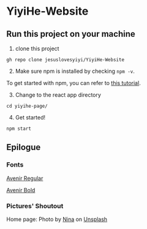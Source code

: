 # YiyiHe-Website

## Run this project on your machine

1. clone this project

```
gh repo clone jesuslovesyiyi/YiyiHe-Website
```

2. Make sure npm is installed by checking `npm -v`. 

To get started with  npm, you can refer to [this tutorial](https://www.geeksforgeeks.org/how-to-download-and-install-node-js-and-npm/).

3. Change to the react app directory 
```
cd yiyihe-page/
```

4. Get started!
```
npm start
```

## Epilogue

### Fonts

[Avenir Regular](https://github.com/bitcamp/bitcamp-branding/blob/master/fonts/Avenir/Avenir-Regular.woff2)

[Avenir Bold](https://github.com/bitcamp/bitcamp-branding/blob/master/fonts/Avenir/Avenir-Bold.woff2)

### Pictures' Shoutout

Home page: Photo by <a href="https://unsplash.com/@ninaz?utm_content=creditCopyText&utm_medium=referral&utm_source=unsplash">Nina</a> on <a href="https://unsplash.com/photos/black-and-blue-abstract-painting-VKg1oXU-vzo?utm_content=creditCopyText&utm_medium=referral&utm_source=unsplash">Unsplash</a>
      
